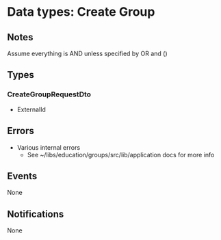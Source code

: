 # Data types: Create Group

## Notes

Assume everything is AND unless specified by OR and ()

## Types

### CreateGroupRequestDto

- ExternalId

## Errors

- Various internal errors
  - See ~/libs/education/groups/src/lib/application docs for more info

## Events

None

## Notifications

None
